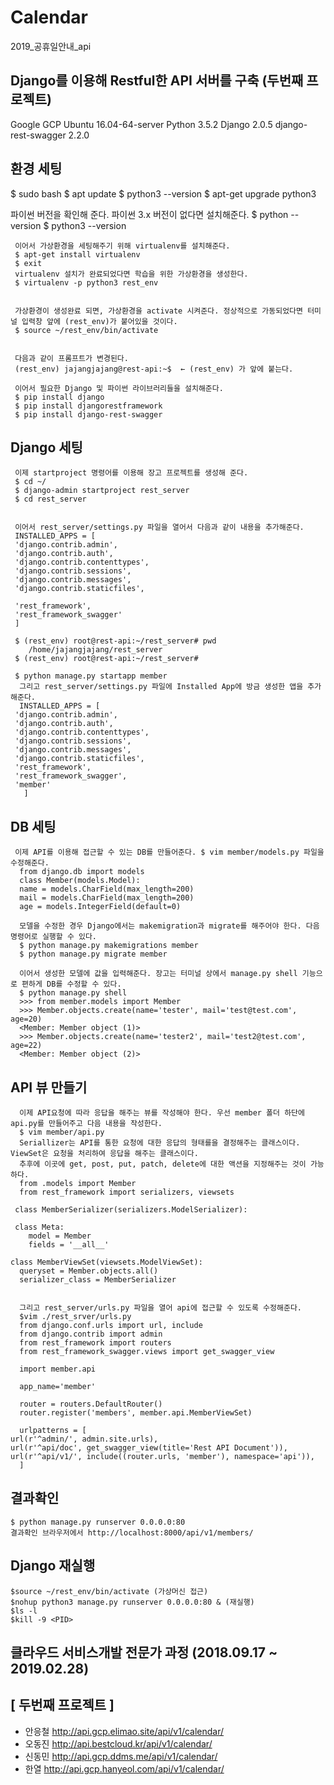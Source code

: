 # Calendar
2019_공휴일안내_api




Django를 이용해 Restful한 API 서버를 구축 (두번째 프로젝트)
-------
   Google GCP
   Ubuntu 16.04-64-server
   Python 3.5.2
   Django 2.0.5
   django-rest-swagger 2.2.0

환경 세팅
-------
   $ sudo bash
   $ apt update
   $ python3 --version
   $ apt-get upgrade python3

   파이썬 버전을 확인해 준다. 파이썬 3.x 버전이 없다면 설치해준다.
   $ python --version
   $ python3 --version

     이어서 가상환경을 세팅해주기 위해 virtualenv를 설치해준다.
     $ apt-get install virtualenv
     $ exit
     virtualenv 설치가 완료되었다면 학습을 위한 가상환경을 생성한다.
     $ virtualenv -p python3 rest_env


     가상환경이 생성완료 되면, 가상환경을 activate 시켜준다. 정상적으로 가동되었다면 터미널 입력창 앞에 (rest_env)가 붙어있을 것이다.
     $ source ~/rest_env/bin/activate


     다음과 같이 프롬프트가 변경된다.
     (rest_env) jajangjajang@rest-api:~$  ← (rest_env) 가 앞에 붙는다.

     이어서 필요한 Django 및 파이썬 라이브러리들을 설치해준다.
     $ pip install django
     $ pip install djangorestframework
     $ pip install django-rest-swagger

Django 세팅
-------
     이제 startproject 명령어를 이용해 장고 프로젝트를 생성해 준다.
     $ cd ~/
     $ django-admin startproject rest_server
     $ cd rest_server


     이어서 rest_server/settings.py 파일을 열어서 다음과 같이 내용을 추가해준다.
     INSTALLED_APPS = [
     'django.contrib.admin',
     'django.contrib.auth',
     'django.contrib.contenttypes',
     'django.contrib.sessions',
     'django.contrib.messages',
     'django.contrib.staticfiles',
     
     'rest_framework',
     'rest_framework_swagger'
     ]
     
     $ (rest_env) root@rest-api:~/rest_server# pwd
        /home/jajangjajang/rest_server
     $ (rest_env) root@rest-api:~/rest_server#
     
     $ python manage.py startapp member
      그리고 rest_server/settings.py 파일에 Installed App에 방금 생성한 앱을 추가해준다.
      INSTALLED_APPS = [
     'django.contrib.admin',
     'django.contrib.auth',
     'django.contrib.contenttypes',
     'django.contrib.sessions',
     'django.contrib.messages',
     'django.contrib.staticfiles',
     'rest_framework',
     'rest_framework_swagger',
     'member'
       ]

DB 세팅
-------- 
     이제 API를 이용해 접근할 수 있는 DB를 만들어준다. $ vim member/models.py 파일을 수정해준다.
      from django.db import models
      class Member(models.Model):
      name = models.CharField(max_length=200)
      mail = models.CharField(max_length=200)
      age = models.IntegerField(default=0) 
     
      모델을 수정한 경우 Django에서는 makemigration과 migrate를 해주어야 한다. 다음 명령어로 실행할 수 있다.
      $ python manage.py makemigrations member
      $ python manage.py migrate member

      이어서 생성한 모델에 값을 입력해준다. 장고는 터미널 상에서 manage.py shell 기능으로 편하게 DB를 수정할 수 있다.
      $ python manage.py shell
      >>> from member.models import Member
      >>> Member.objects.create(name='tester', mail='test@test.com', age=20)
      <Member: Member object (1)>
      >>> Member.objects.create(name='tester2', mail='test2@test.com', age=22)
      <Member: Member object (2)>
  
API 뷰 만들기
----
      이제 API요청에 따라 응답을 해주는 뷰를 작성해야 한다. 우선 member 폴더 하단에 api.py를 만들어주고 다음 내용을 작성한다.  
      $ vim member/api.py
      Seriallizer는 API를 통한 요청에 대한 응답의 형태를을 결정해주는 클래스이다. ViewSet은 요청을 처리하여 응답을 해주는 클래스이다. 
      추후에 이곳에 get, post, put, patch, delete에 대한 액션을 지정해주는 것이 가능하다.
      from .models import Member
      from rest_framework import serializers, viewsets

     class MemberSerializer(serializers.ModelSerializer):

     class Meta:
        model = Member
        fields = '__all__'

    class MemberViewSet(viewsets.ModelViewSet):
      queryset = Member.objects.all()
      serializer_class = MemberSerializer


      그리고 rest_server/urls.py 파일을 열어 api에 접근할 수 있도록 수정해준다. 
      $vim ./rest_srver/urls.py
      from django.conf.urls import url, include
      from django.contrib import admin
      from rest_framework import routers
      from rest_framework_swagger.views import get_swagger_view

      import member.api

      app_name='member'

      router = routers.DefaultRouter()
      router.register('members', member.api.MemberViewSet)

      urlpatterns = [
    url(r'^admin/', admin.site.urls),
    url(r'^api/doc', get_swagger_view(title='Rest API Document')),
    url(r'^api/v1/', include((router.urls, 'member'), namespace='api')),
      ]
결과확인
-------
    $ python manage.py runserver 0.0.0.0:80
    결과확인 브라우저에서 http://localhost:8000/api/v1/members/

Django 재실행
-------
    $source ~/rest_env/bin/activate (가상머신 접근)
    $nohup python3 manage.py runserver 0.0.0.0:80 & (재실행)
    $ls -l
    $kill -9 <PID>


클라우드 서비스개발 전문가 과정 (2018.09.17 ~ 2019.02.28)
-------
[ 두번째 프로젝트 ]
-------
* 안응철 http://api.gcp.elimao.site/api/v1/calendar/
* 오동진 http://api.bestcloud.kr/api/v1/calendar/
* 신동민 http://api.gcp.ddms.me/api/v1/calendar/
* 한열   http://api.gcp.hanyeol.com/api/v1/calendar/
